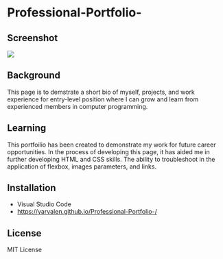 # Professional-Portfolio-

## Screenshot 
<img src="/Users/bluevalenz/bootcamp/bootcamp/Professional-Portfolio-/images/Screenshot Portfolio.png">

## Background
This page is to demstrate a short bio of myself, projects, and work experience for entry-level position where I can grow and learn from experienced members in computer programming.

## Learning
This portfoilio has been created to demonstrate my work for future career opportunities. In the process of developing this page, it has aided me in further developing HTML and CSS skills. The ability to troubleshoot in the application of flexbox, images parameters, and links.

## Installation 
- Visual Studio Code
- https://yarvalen.github.io/Professional-Portfolio-/

## License 
MIT License


